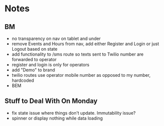 # Notes

## BM
- no transparency on nav on tablet and under
- remove Events and Hours from nav, add either Register and Login or just Logout based on state
- add functionality to /sms route so texts sent to Twilio number are forwarded to operator
- register and login is only for operators
- add "Demo" to brand
- twilio routes use operator mobile number as opposed to my number, hardcoded
- BEM

## Stuff to Deal With On Monday

- fix state issue where things don't update. Immutability issue?
- spinner or display nothing while data loading
